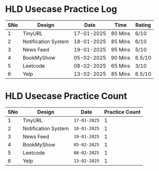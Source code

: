 
# HLD Usecase Practice Log

| SNo | Design | Date | Time | Rating |
|-----|--------|------|------|--------|
| 1 | TinyURL | 17-01-2025 | 80 Mins | 6/10 |
| 2 | Notification System | 18-01-2025 | 85 Mins | 6/10 |
| 3 | News Feed | 19-01-2025 | 95 Mins | 5/10 |
| 4 | BookMyShow | 05-02-2025 | 90 Mins | 6.5/10 |
| 5 | Leetcode | 08-02-2025 | 65 Mins | 3/10 |
| 6 | Yelp | 13-02-2025 | 85 Mins | 6.5/10 |



# HLD Usecase Practice Count

| SNo | Design | Date | Practice Count |
|-----|--------|------|----------------|
| 1 | TinyURL | `17-01-2025` | 1 |
| 2 | Notification System | `18-01-2025` | 1 |
| 3 | News Feed | `19-01-2025` | 1 |
| 4 | BookMyShow | `05-02-2025` | 1 |
| 5 | Leetcode | `08-02-2025` | 1 |
| 6 | Yelp | `13-02-2025` | 1 |
